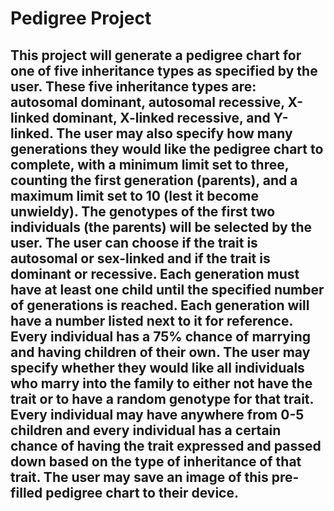 # Pedigree Project

## This project will generate a pedigree chart for one of five inheritance types as specified by the user. These five inheritance types are: autosomal dominant, autosomal recessive, X-linked dominant, X-linked recessive, and Y-linked. The user may also specify how many generations they would like the pedigree chart to complete, with a minimum limit set to three, counting the first generation (parents), and a maximum limit set to 10 (lest it become unwieldy). The genotypes of the first two individuals (the parents) will be selected by the user. The user can choose if the trait is autosomal or sex-linked and if the trait is dominant or recessive. Each generation must have at least one child until the specified number of generations is reached. Each generation will have a number listed next to it for reference. Every individual has a 75% chance of marrying and having children of their own. The user may specify whether they would like all individuals who marry into the family to either not have the trait or to have a random genotype for that trait. Every individual may have anywhere from 0-5 children and every individual has a certain chance of having the trait expressed and passed down based on the type of inheritance of that trait. The user may save an image of this pre-filled pedigree chart to their device.
